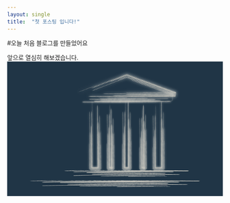 ```yaml
---
layout: single
title:  "첫 포스팅 입니다!"
---
```

#오늘 처음 블로그를 만들었어요

앞으로 열심히 해보겠습니다.![1673491267226](image/2023-01-10-first/1673491267226.png)
